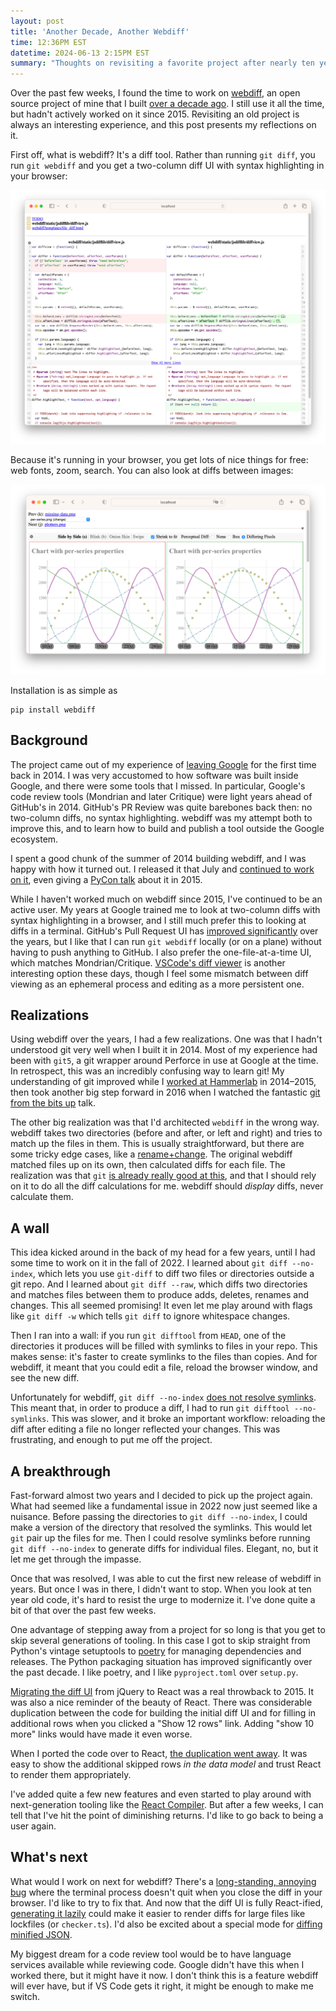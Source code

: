 ```yaml
---
layout: post
title: 'Another Decade, Another Webdiff'
time: 12:36PM EST
datetime: 2024-06-13 2:15PM EST
summary: "Thoughts on revisiting a favorite project after nearly ten years."
---
```


Over the past few weeks, I found the time to work on [webdiff], an open source project of mine that I built [over a decade ago]. I still use it all the time, but hadn't actively worked on it since 2015. Revisiting an old project is always an interesting experience, and this post presents my reflections on it.

First off, what is webdiff? It's a diff tool. Rather than running `git diff`, you run `git webdiff` and you get a two-column diff UI with syntax highlighting in your browser:

![Webdiff showing a two column diff with syntax highlighting](/images/webdiff.png)

Because it's running in your browser, you get lots of nice things for free: web fonts, zoom, search. You can also look at diffs between images:

![Webdiff showing an image diff](/images/webdiff-images.png)

Installation is as simple as

    pip install webdiff

## Background

The project came out of my experience of [leaving Google] for the first time back in 2014. I was very accustomed to how software was built inside Google, and there were some tools that I missed. In particular, Google's code review tools (Mondrian and later Critique) were light years ahead of GitHub's in 2014. GitHub's PR Review was quite barebones back then: no two-column diffs, no syntax highlighting. webdiff was my attempt both to improve this, and to learn how to build and publish a tool outside the Google ecosystem.

I spent a good chunk of the summer of 2014 building webdiff, and I was happy with how it turned out. I released it that July and [continued to work on it], even giving a [PyCon talk] about it in 2015.

While I haven't worked much on webdiff since 2015, I've continued to be an active user. My years at Google trained me to look at two-column diffs with syntax highlighting in a browser, and I still much prefer this to looking at diffs in a terminal. GitHub's Pull Request UI has [improved significantly] over the years, but I like that I can run `git webdiff` locally (or on a plane) without having to push anything to GitHub. I also prefer the one-file-at-a-time UI, which matches Mondrian/Critique. [VSCode's diff viewer] is another interesting option these days, though I feel some mismatch between diff viewing as an ephemeral process and editing as a more persistent one.

## Realizations

Using webdiff over the years, I had a few realizations. One was that I hadn't understood git very well when I built it in 2014. Most of my experience had been with `git5`, a git wrapper around Perforce in use at Google at the time. In retrospect, this was an incredibly confusing way to learn git! My understanding of git improved while I [worked at Hammerlab] in 2014–2015, then took another big step forward in 2016 when I watched the fantastic [git from the bits up] talk.

The other big realization was that I'd architected `webdiff` in the wrong way. webdiff takes two directories (before and after, or left and right) and tries to match up the files in them. This is usually straightforward, but there are some tricky edge cases, like a [rename+change]. The original webdiff matched files up on its own, then calculated diffs for each file. The realization was that `git` [is already really good at this], and that I should rely on it to do all the diff calculations for me. webdiff should _display_ diffs, never calculate them.

## A wall

This idea kicked around in the back of my head for a few years, until I had some time to work on it in the fall of 2022. I learned about `git diff --no-index`, which lets you use `git-diff` to diff two files or directories outside a git repo. And I learned about `git diff --raw`, which diffs two directories and matches files between them to produce adds, deletes, renames and changes. This all seemed promising! It even let me play around with flags like `git diff -w` which tells `git diff` to ignore whitespace changes.

Then I ran into a wall: if you run `git difftool` from `HEAD`, one of the directories it produces will be filled with symlinks to files in your repo. This makes sense: it's faster to create symlinks to the files than copies. And for webdiff, it meant that you could edit a file, reload the browser window, and see the new diff.

Unfortunately for webdiff, `git diff --no-index` [does not resolve symlinks]. This meant that, in order to produce a diff, I had to run `git difftool --no-symlinks`. This was slower, and it broke an important workflow: reloading the diff after editing a file no longer reflected your changes. This was frustrating, and enough to put me off the project.

## A breakthrough

Fast-forward almost two years and I decided to pick up the project again. What had seemed like a fundamental issue in 2022 now just seemed like a nuisance. Before passing the directories to `git diff --no-index`, I could make a version of the directory that resolved the symlinks. This would let `git` pair up the files for me. Then I could resolve symlinks before running `git diff --no-index` to generate diffs for individual files. Elegant, no, but it let me get through the impasse.

Once that was resolved, I was able to cut the first new release of webdiff in years. But once I was in there, I didn't want to stop. When you look at ten year old code, it's hard to resist the urge to modernize it. I've done quite a bit of that over the past few weeks.

One advantage of stepping away from a project for so long is that you get to skip several generations of tooling. In this case I got to skip straight from Python's vintage setuptools to [poetry] for managing dependencies and releases. The Python packaging situation has improved significantly over the past decade. I like poetry, and I like `pyproject.toml` over `setup.py`.

[Migrating the diff UI] from jQuery to React was a real throwback to 2015. It was also a nice reminder of the beauty of React. There was considerable duplication between the code for building the initial diff UI and for filling in additional rows when you clicked a "Show 12 rows" link. Adding "show 10 more" links would have made it even worse.

When I ported the code over to React, [the duplication went away]. It was easy to show the additional skipped rows _in the data model_ and trust React to render them appropriately.

I've added quite a few new features and even started to play around with next-generation tooling like the [React Compiler]. But after a few weeks, I can tell that I've hit the point of diminishing returns. I'd like to go back to being a user again.

## What's next

What would I work on next for webdiff? There's a [long-standing, annoying bug] where the terminal process doesn't quit when you close the diff in your browser. I'd like to try to fix that. And now that the diff UI is fully React-ified, [generating it lazily] could make it easier to render diffs for large files like lockfiles (or `checker.ts`). I'd also be excited about a special mode for [diffing minified JSON].

My biggest dream for a code review tool would be to have language services available while reviewing code. Google didn't have this when I worked there, but it might have it now. I don't think this is a feature webdiff will ever have, but if VS Code gets it right, it might be enough to make me switch.

[webdiff]: https://github.com/danvk/webdiff
[over a decade ago]: https://www.danvk.org/wp/2014-07-03/introducing-git-webdiff/index.html
[leaving Google]: https://www.danvk.org/2014/10/31/life-after-google-six-months-in.html
[PyCon talk]: https://www.danvk.org/2015/04/12/pycon-2015-make-web-development-awesome-with-visual-diffing-tools.html
[improved significantly]: https://github.blog/2016-03-15-more-code-review-tools/
[VSCode's diff viewer]: https://vscode.one/diff-vscode/
[worked at Hammerlab]: https://www.danvk.org/2015/10/21/hammerlab-posts.html
[git from the bits up]: https://www.youtube.com/watch?v=MYP56QJpDr4
[rename+change]: https://github.com/danvk/webdiff/issues/7
[poetry]: https://python-poetry.org/
[migrating the diff UI]: https://github.com/danvk/webdiff/pull/190
[React Compiler]: https://github.com/danvk/webdiff/pull/209
[long-standing, annoying bug]: https://github.com/danvk/webdiff/issues/66
[generating it lazily]: https://github.com/danvk/webdiff/issues/182
[diffing minified JSON]: https://github.com/danvk/webdiff/issues/211
[does not resolve symlinks]: https://public-inbox.org/git/1489877673.24742.1.camel@kaarsemaker.net/t/
[is already really good at this]: https://github.com/danvk/webdiff/issues/129
[the duplication went away]: https://github.com/danvk/webdiff/pull/190
[continued to work on it]: https://www.danvk.org/2014/11/07/github-integration-and-image-diff-improvements-headline-webdiff-0-8.html
